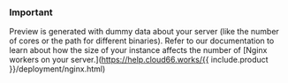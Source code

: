 


### Important

Preview is generated with dummy data about your server (like the number of cores or the path for different binaries). Refer to our documentation to learn about how the size of your instance affects the number of [Nginx workers on your server.](https://help.cloud66.works/{{ include.product }}/deployment/nginx.html)
